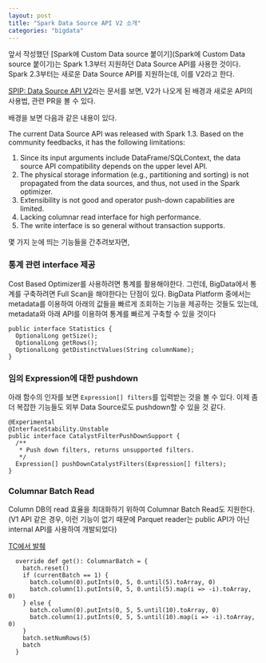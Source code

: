 ```yaml
---
layout: post
title: "Spark Data Source API V2 소개"
categories: "bigdata"
---
```


앞서 작성했던 [Spark에 Custom Data source 붙이기](Spark에 Custom Data source 붙이기)는 Spark 1.3부터 지원하던 Data Source API를 사용한 것이다. Spark 2.3부터는 새로운 Data Source API를 지원하는데, 이를 V2라고 한다.

[SPIP: Data Source API V2](https://docs.google.com/document/d/1n_vUVbF4KD3gxTmkNEon5qdQ-Z8qU5Frf6WMQZ6jJVM/edit#heading=h.mi1fbff5f8f9)라는 문서를 보면, V2가 나오게 된 배경과 새로운 API의 사용법, 관련 PR을 볼 수 있다.

배경을 보면 다음과 같은 내용이 있다.

The current Data Source API was released with Spark 1.3. Based on the community feedbacks, it has the following limitations:

1. Since its input arguments include DataFrame/SQLContext, the data source API compatibility depends on the upper level API.
1. The physical storage information (e.g., partitioning and sorting) is not propagated from the data sources, and thus, not used in the Spark optimizer. 
1. Extensibility is not good and operator push-down capabilities are limited.
1. Lacking columnar read interface for high performance.
1. The write interface is so general without transaction supports.

몇 가지 눈에 띄는 기능들을 간추려보자면,

### 통계 관련 interface 제공

Cost Based Optimizer를 사용하려면 통계를 활용해야한다. 그런데, BigData에서 통계를 구축하려면 Full Scan을 해야한다는 단점이 있다. BigData Platform 중에서는 metadata를 이용하여 아래의 값들을 빠르게 조회하는 기능을 제공하는 것들도 있는데, metadata와 아래 API를 이용하여 통계를 빠르게 구축할 수 있을 것이다


```
public interface Statistics {
  OptionalLong getSize();
  OptionalLong getRows();
  OptionalLong getDistinctValues(String columnName);
}
```

### 임의 Expression에 대한 pushdown

아래 함수의 인자를 보면 `Expression[] filters`를 입력받는 것을 볼 수 있다. 이제 좀 더 복잡한 기능들도 외부 Data Source로도 pushdown할 수 있을 것 같다.

```
@Experimental
@InterfaceStability.Unstable
public interface CatalystFilterPushDownSupport {
  /**
   * Push down filters, returns unsupported filters.
   */
  Expression[] pushDownCatalystFilters(Expression[] filters);
}
```

### Columnar Batch Read

Column DB의 read 효율을 최대화하기 위하여 Columnar Batch Read도 지원한다. (V1 API 같은 경우, 이런 기능이 없기 때문에 Parquet reader는 public API가 아닌 internal API를 사용하여 개발되었다)

[TC에서 발췌](https://github.com/cloud-fan/spark/blob/a29031db10b4c0a2dd87d7f033068feb0f64d14a/sql/core/src/test/scala/org/apache/spark/sql/sources/v2/DataSourceV2Suite.scala#L239)

```
  override def get(): ColumnarBatch = {
    batch.reset()
    if (currentBatch == 1) {
      batch.column(0).putInts(0, 5, 0.until(5).toArray, 0)
      batch.column(1).putInts(0, 5, 0.until(5).map(i => -i).toArray, 0)
    } else {
      batch.column(0).putInts(0, 5, 5.until(10).toArray, 0)
      batch.column(1).putInts(0, 5, 5.until(10).map(i => -i).toArray, 0)
    }
    batch.setNumRows(5)
    batch
  }
```
